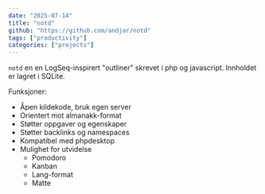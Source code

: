 ```yaml
---
date: "2025-07-14"
title: "notd"
github: "https://github.com/andjar/notd"
tags: ["productivity"]
categories: ["projects"]
---
```


`notd` en en LogSeq-inspirert "outliner" skrevet i php og javascript. Innholdet er lagret i SQLite.

Funksjoner:

- Åpen kildekode, bruk egen server
- Orientert mot almanakk-format
- Støtter oppgaver og egenskaper
- Støtter backlinks og namespaces
- Kompatibel med phpdesktop
- Mulighet for utvidelse
  - Pomodoro
  - Kanban
  - Lang-format
  - Matte